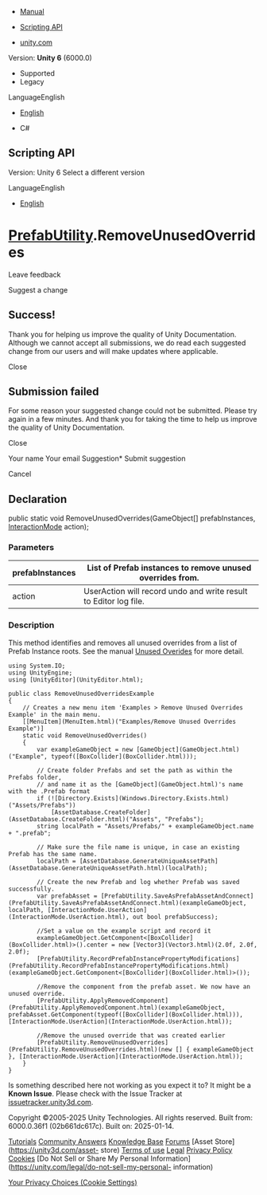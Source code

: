 [ ]()

  * [Manual](../Manual/index.html)
  * [Scripting API](../ScriptReference/index.html)

  * [unity.com](https://unity.com/)

Version: **Unity 6** (6000.0)

  * Supported
  * Legacy

LanguageEnglish

  * [English]()

  * C#

[ ](https://docs.unity3d.com)

## Scripting API

Version: Unity 6 Select a different version

LanguageEnglish

  * [English]()

#  [PrefabUtility](PrefabUtility.html).RemoveUnusedOverrides

Leave feedback

Suggest a change

## Success!

Thank you for helping us improve the quality of Unity Documentation. Although
we cannot accept all submissions, we do read each suggested change from our
users and will make updates where applicable.

Close

## Submission failed

For some reason your suggested change could not be submitted. Please <a>try
again</a> in a few minutes. And thank you for taking the time to help us
improve the quality of Unity Documentation.

Close

Your name Your email Suggestion* Submit suggestion

Cancel

[ ]()

## Declaration

public static void RemoveUnusedOverrides(GameObject[] prefabInstances,
[InteractionMode](InteractionMode.html) action);

### Parameters

prefabInstances | List of Prefab instances to remove unused overrides from.  
---|---  
action | UserAction will record undo and write result to Editor log file.  
  
### Description

This method identifies and removes all unused overrides from a list of Prefab
Instance roots. See the manual [Unused
Overides](https://docs.unity3d.com/2023.1/Documentation/Manual/UnusedOverrides.html)
for more detail.

    
    
    using System.IO;
    using UnityEngine;
    using [UnityEditor](UnityEditor.html);  
      
    public class RemoveUnusedOverridesExample
    {
        // Creates a new menu item 'Examples > Remove Unused Overrides Example' in the main menu.
        [[MenuItem](MenuItem.html)("Examples/Remove Unused Overrides Example")]
        static void RemoveUnusedOverrides()
        {
            var exampleGameObject = new [GameObject](GameObject.html)("Example", typeof([BoxCollider](BoxCollider.html)));  
      
            // Create folder Prefabs and set the path as within the Prefabs folder,
            // and name it as the [GameObject](GameObject.html)'s name with the .Prefab format
            if (![Directory.Exists](Windows.Directory.Exists.html)("Assets/Prefabs"))
                [AssetDatabase.CreateFolder](AssetDatabase.CreateFolder.html)("Assets", "Prefabs");
            string localPath = "Assets/Prefabs/" + exampleGameObject.name + ".prefab";  
      
            // Make sure the file name is unique, in case an existing Prefab has the same name.
            localPath = [AssetDatabase.GenerateUniqueAssetPath](AssetDatabase.GenerateUniqueAssetPath.html)(localPath);  
      
            // Create the new Prefab and log whether Prefab was saved successfully.
            var prefabAsset = [PrefabUtility.SaveAsPrefabAssetAndConnect](PrefabUtility.SaveAsPrefabAssetAndConnect.html)(exampleGameObject, localPath, [InteractionMode.UserAction](InteractionMode.UserAction.html), out bool prefabSuccess);  
      
            //Set a value on the example script and record it
            exampleGameObject.GetComponent<[BoxCollider](BoxCollider.html)>().center = new [Vector3](Vector3.html)(2.0f, 2.0f, 2.0f);
            [PrefabUtility.RecordPrefabInstancePropertyModifications](PrefabUtility.RecordPrefabInstancePropertyModifications.html)(exampleGameObject.GetComponent<[BoxCollider](BoxCollider.html)>());  
      
            //Remove the component from the prefab asset. We now have an unused override.
            [PrefabUtility.ApplyRemovedComponent](PrefabUtility.ApplyRemovedComponent.html)(exampleGameObject, prefabAsset.GetComponent(typeof([BoxCollider](BoxCollider.html))), [InteractionMode.UserAction](InteractionMode.UserAction.html));  
      
            //Remove the unused override that was created earlier
            [PrefabUtility.RemoveUnusedOverrides](PrefabUtility.RemoveUnusedOverrides.html)(new [] { exampleGameObject }, [InteractionMode.UserAction](InteractionMode.UserAction.html));
        }
    }

Is something described here not working as you expect it to? It might be a
**Known Issue**. Please check with the Issue Tracker at
[issuetracker.unity3d.com](https://issuetracker.unity3d.com).

Copyright ©2005-2025 Unity Technologies. All rights reserved. Built from:
6000.0.36f1 (02b661dc617c). Built on: 2025-01-14.

[Tutorials](https://unity3d.com/learn) [Community
Answers](https://answers.unity3d.com) [Knowledge
Base](https://support.unity3d.com/hc/en-us)
[Forums](https://forum.unity3d.com) [Asset Store](https://unity3d.com/asset-
store) [Terms of use](https://docs.unity3d.com/Manual/TermsOfUse.html)
[Legal](https://unity.com/legal) [Privacy
Policy](https://unity.com/legal/privacy-policy)
[Cookies](https://unity.com/legal/cookie-policy) [Do Not Sell or Share My
Personal Information](https://unity.com/legal/do-not-sell-my-personal-
information)

[Your Privacy Choices (Cookie Settings)](javascript:void\(0\);)

